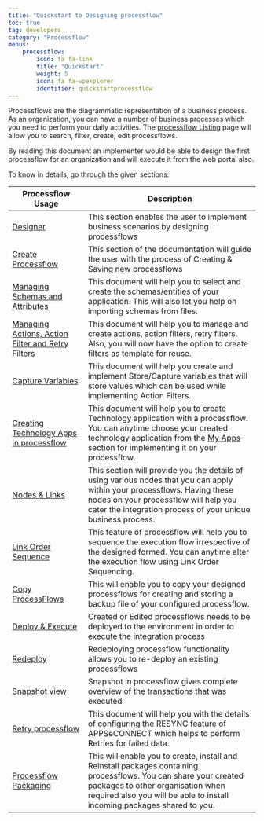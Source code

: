 ```yaml
---
title: "Quickstart to Designing processflow"
toc: true
tag: developers
category: "Processflow"
menus: 
    processflow:
        icon: fa fa-link
        title: "Quickstart"
        weight: 5
        icon: fa fa-wpexplorer
        identifier: quickstartprocessflow
---
```


Processflows are the diagrammatic representation of a business process. As an organization, you can have a number of business processes which you need to perform your daily activities. The [processflow Listing](/processflow/processflow-listing-page/) page will allow you to search, filter, create, edit processflows. 

By reading this document an implementer would be able to design the first processflow for an organization and will execute it from the web portal also. 

To know in details, go through the given sections:

|Processflow Usage|Description|
|------------------|----------------|
|[Designer](/processflow/designer-processflow/)|This section enables the user to implement business scenarios by designing processflows|
|[Create Processflow](/processflow/creating-processflow/)|This section of the documentation will guide the user with the process of Creating & Saving new processflows|
|[Managing Schemas and Attributes](/processflow/adding-schema-actions/)| This document will help you to select and create the schemas/entities of your application. This will also let you help on importing schemas from files.|
|[Managing Actions, Action Filter and Retry Filters](/processflow/manage-actions-actionfilters-errorfilters/)|This document will help you to manage and create actions, action filters, retry filters. Also, you will now have the option to create filters as template for reuse.|
|[Capture Variables](/processflow/working-with-variable/)| This document will help you create and implement Store/Capture variables that will store values which can be used while implementing Action Filters.|
|[Creating Technology Apps in processflow](/processflow/technology-app-creation-using-processflow/)| This document will help you to create Technology application with a processflow. You can anytime choose your created technology application from the [My Apps](/processflow/designer-processflow/#process-flow-left-panel) section for implementing it on your processflow.|
|[Nodes & Links](/processflow/processflow-nodes-and-links/)|This section will provide you the details of using various nodes that you can apply within your processflows. Having these nodes on your processflow will help you cater the integration process of your unique business process.|
|[Link Order Sequence](/processflow/link-order-sequencing/)| This feature of processflow will help you to sequence the execution flow irrespective of the designed formed. You can anytime alter the execution flow using Link Order Sequencing.|
|[Copy ProcessFlows](/processflow/copy-processflow/)|This will enable you to copy your designed processflows for creating and storing a backup file of your configured processflow.|
|[Deploy & Execute](/processflow/deploying-and-executing-processfloww/)|Created or Edited processflows needs to be deployed to the environment in order to execute the integration process|
|[Redeploy](/processflow/redeploying-processflow/)|Redeploying processflow functionality allows you to re-deploy an existing processflows |
|[Snapshot view](/processflow/snapshot-processflow/)|Snapshot in processflow gives complete overview of the transactions that was executed|
|[Retry processflow](/processflow/retry-processflow/)|This document will help you with the details of configuring the RESYNC feature of APPSeCONNECT which helps to perform Retries for failed data.|
|[Processflow Packaging](/processflow/processflow-packaging-overview/)| This will enable you to create, install and Reinstall packages containing processflows. You can share your created packages to other organisation when required also you will be able to install incoming packages shared to you.|
